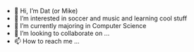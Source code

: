 - 👋 Hi, I’m Dat (or Mike)
- 👀 I’m interested in soccer and music and learning cool stuff
- 🌱 I’m currently majoring in Computer Science
- 💞️ I’m looking to collaborate on ...
- 📫 How to reach me ...

<!---
quangdat5126/quangdat5126 is a ✨ special ✨ repository because its `README.md` (this file) appears on your GitHub profile.
You can click the Preview link to take a look at your changes.
--->
